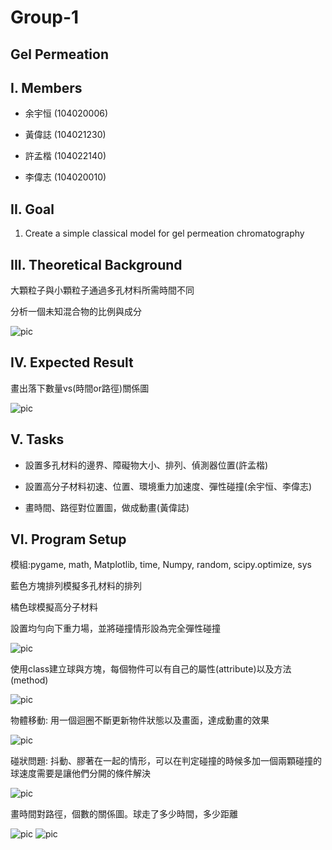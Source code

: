 # **Group-1**

## **Gel Permeation**

## **I. Members**

- 余宇恒 (104020006)

- 黃偉誌 (104021230)

- 許孟楷 (104022140)

- 李偉志 (104020010)

## **II. Goal**

1. Create a simple classical model for gel permeation chromatography

## **III. Theoretical Background**

大顆粒子與小顆粒子通過多孔材料所需時間不同

分析一個未知混合物的比例與成分

![pic](./gel.jpg)


## **IV. Expected Result**

畫出落下數量vs(時間or路徑)關係圖

![pic](./result.jpg)


## **V. Tasks**

- 設置多孔材料的邊界、障礙物大小、排列、偵測器位置(許孟楷)

- 設置高分子材料初速、位置、環境重力加速度、彈性碰撞(余宇恒、李偉志)

- 畫時間、路徑對位置圖，做成動畫(黃偉誌)

## **VI. Program Setup**

模組:pygame, math, Matplotlib, time, Numpy, random, scipy.optimize, sys

藍色方塊排列模擬多孔材料的排列

橘色球模擬高分子材料

設置均勻向下重力場，並將碰撞情形設為完全彈性碰撞

![pic](./permeation1.PNG)

使用class建立球與方塊，每個物件可以有自己的屬性(attribute)以及方法(method)

![pic](./class.png)

物體移動: 用一個迴圈不斷更新物件狀態以及畫面，達成動畫的效果

![pic](./move.png)

碰狀問題: 抖動、膠著在一起的情形，可以在判定碰撞的時候多加一個兩顆碰撞的球速度需要是讓他們分開的條件解決

![pic](./collision.png)

畫時間對路徑，個數的關係圖。球走了多少時間，多少距離

![pic](./draw.png)
![pic](./draw1.png)

